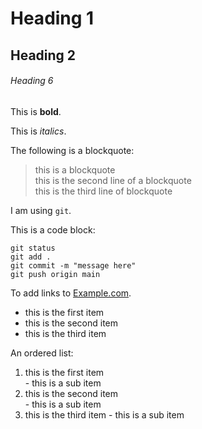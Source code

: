# Heading 1

## Heading 2

###### Heading 6

This is **bold**.

This is *italics*.

The following is a blockquote:

>this is a blockquote  
>this is the second line of a blockquote  
>this is the third line of blockquote

I am using `git`.

This is a code block:

```
git status
git add .
git commit -m "message here"
git push origin main
```

To add links to [Example.com](https://www.example.com).

* this is the first item 
* this is the second item
* this is the third item

An ordered list:

1. this is the first item  
		- this is a sub item  
1. this is the second item  
		- this is a sub item  
1. this is the third item
		- this is a sub item  
